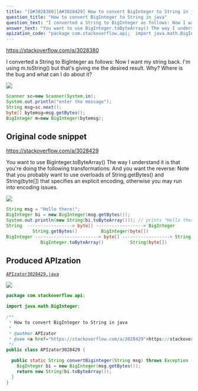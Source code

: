 ```yaml
---
title: "[Q#3028380][A#3028429] How to convert BigInteger to String in java"
question_title: "How to convert BigInteger to String in java"
question_text: "I converted a String to BigInteger as follows: Now I want my string back. I'm using m.toString() but that's giving me the desired result. Why? Where is the bug and what can I do about it?"
answer_text: "You want to use BigInteger.toByteArray() The way I understand it is that you're doing the following transformations: And you want the reverse: Note that you probably want to use overloads of String.getBytes() and String(byte[]) that specifies an explicit encoding, otherwise you may run into encoding issues."
apization_code: "package com.stackoverflow.api;  import java.math.BigInteger;  /**  * How to convert BigInteger to String in java  *  * @author APIzator  * @see <a href=\"https://stackoverflow.com/a/3028429\">https://stackoverflow.com/a/3028429</a>  */ public class APIzator3028429 {    public static String convertBiginteger(String msg) throws Exception {     BigInteger bi = new BigInteger(msg.getBytes());     return new String(bi.toByteArray());   } }"
---
```


https://stackoverflow.com/q/3028380

I converted a String to BigInteger as follows:
Now I want my string back. I&#x27;m using m.toString() but that&#x27;s giving me the desired result.
Why? Where is the bug and what can I do about it?


<div class="code-logo"><img src="/stackoverflow.png" /></div>

```java
Scanner sc=new Scanner(System.in);
System.out.println("enter the message");
String msg=sc.next();
byte[] bytemsg=msg.getBytes();
BigInteger m=new BigInteger(bytemsg);
```


## Original code snippet

https://stackoverflow.com/a/3028429

You want to use BigInteger.toByteArray()
The way I understand it is that you&#x27;re doing the following transformations:
And you want the reverse:
Note that you probably want to use overloads of String.getBytes() and String(byte[]) that specifies an explicit encoding, otherwise you may run into encoding issues.

<div class="code-logo"><img src="/stackoverflow.png" /></div>

```java
String msg = "Hello there!";
BigInteger bi = new BigInteger(msg.getBytes());
System.out.println(new String(bi.toByteArray())); // prints "Hello there!"
String  -----------------> byte[] ------------------> BigInteger
          String.getBytes()         BigInteger(byte[])
BigInteger ------------------------> byte[] ------------------> String
             BigInteger.toByteArray()          String(byte[])
```

## Produced APIzation

[`APIzator3028429.java`](https://github.com/pasqualesalza/apization-temp-data/raw/master/search/APIzator3028429.java)

<div class="code-logo"><img src="/apizator.png" /></div>

```java
package com.stackoverflow.api;

import java.math.BigInteger;

/**
 * How to convert BigInteger to String in java
 *
 * @author APIzator
 * @see <a href="https://stackoverflow.com/a/3028429">https://stackoverflow.com/a/3028429</a>
 */
public class APIzator3028429 {

  public static String convertBiginteger(String msg) throws Exception {
    BigInteger bi = new BigInteger(msg.getBytes());
    return new String(bi.toByteArray());
  }
}

```